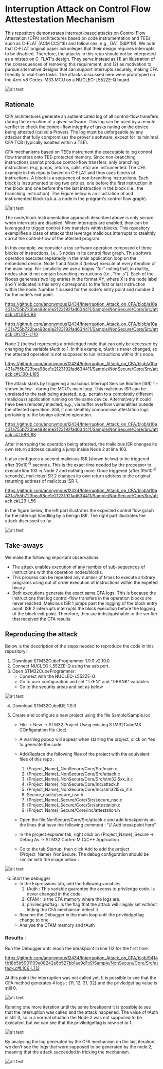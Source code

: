 # Interruption Attack on Control Flow Attestestation Mechanism

This repository demonstrates interrupt-based attacks on Control Flow Attestation (CFA) architectures based on code instrumentation and TEEs, such as C-FLAT (ACM CCS'16) and follow ons, e.g., OAT (S&P'19).
We note that C-FLAT original paper acknoleges that their design requires interrupts to be disabled.
Therefore, the attacks in this repo should not be interpreted as a mistep on C-FLAT's design.
They serve instead as (1) an illustration of the consequences of removing this requirement; and (2) as motivation to pursue alternative designs that can support interrupts securely, making CFA friendly to real-time tasks.
The attacks discussed here were prototyped on the Arm-v8 Cortex-M33 MCU on a NUCLEO-L552ZE-Q board.

![alt text](imgs/nucle_l552ze-q2.jpg )

## Rationale

CFA architectures generate an authenticated log of all control-flow transfers during the execution of a given software.
This log can be used by a remote verifier to check the control-flow integrity of tasks runing on the device being attested (called a Prover).
The log must be unforgeable by any attacker that fully compromises the prover's software, except for its minimal CFA TCB (typically isoalted within a TEE).

CFA mechanisms based on TEEs instrument the executable to log control flow transfers onto TEE-protected memory.
Since non-branching instructions cannot produce control-flow transfers, only branching instructions (e.g, jumps, returns, calls, etc) are instrumented.
The CFA example in this repo is based on C-FLAT and thus uses blocks of instructions. A block is a sequence of non-branching instructions.
Each block is instrumented to log two entries, one before the first instruction in the block and one before the the last instruction in the block (i.e., the branching instruction).
The Figure below is an illustration of and instrumented block (a.k.a. a node in the program's control flow graph).

![alt text](imgs/cfanode.jpg)

The node/block instrumentation approach described above is only secure when interrupts are disabled.
When interrupts are enabled, they can be leveraged to trigger control-flow transfers within blocks.
This repository exemplifies a class of attacks that leverage malicious interrupts to stealthly corrut the control-flow of the attested program.

In this example, we consider a toy software operation composed of three blocks of instructions, i.e., 3 nodes in its control flow graph.
This softwre operation executes repeatedly in the main application loop on the embedded device.
Node 1 and Node 3 (below) execute at every iteration of the main loop.
For simplicity we use a bogus "for" noting that, in reallity, nodes should not contain branching instructions (i.e., "for-s").
Each of the Nodes generates two log entries in the format XY, where X is the node label and Y indicated is this entry corresponds to the first or last instruction within the node.
Number 1 is used for the node's entry point and number 2 for the node's exit point.

https://github.com/anonymous12434/Interruption_Attack_on_CFA/blob/a10a431a755b723bea98ce1e2123192fad634411/Sample/NonSecure/Core/Src/attack.c#L95-L98

https://github.com/anonymous12434/Interruption_Attack_on_CFA/blob/a10a431a755b723bea98ce1e2123192fad634411/Sample/NonSecure/Core/Src/attack.c#L107-L110

Node 2 (below) represents a priviledged node that can only be accessed by changing the variable tAuth to 1. In this example, tAuth is never changed, so the attested operation is not supposed to run instructions within this node.

https://github.com/anonymous12434/Interruption_Attack_on_CFA/blob/a10a431a755b723bea98ce1e2123192fad634411/Sample/NonSecure/Core/Src/attack.c#L100-L105

The attack starts by triggering a malicious Interrupt Service Routine (ISR) 1 - shown below - during the MCU's main loop.
This malicious ISR can be unrelated to the task being attested, e.g., pertain to a completely different (malicious) application running on the same device.
Alternatively it could have been remotely injected, e.g., via buffer overflow vulneralities outside the attested operation.
Still, it can stealthly compromise attestation logs pertaining to the benign attested operation. 

https://github.com/anonymous12434/Interruption_Attack_on_CFA/blob/a10a431a755b723bea98ce1e2123192fad634411/Sample/NonSecure/Core/Src/attack.c#L58-L88

After interruping the operation being attested, the malicious ISR changes its own return address causing a jump inside Node 2 at line 103.

It also configures a second malicious ISR (shown below) to be triggered after 39x10<sup>-8</sup> seconds.
This is the exact time needed by the processor to execute line 103 in Node 2 and nothing more.
Once triggered (after 39x10<sup>-8</sup> seconds), malicious ISR 2 changes its own return address to the original returning address of malicious ISR 1.

https://github.com/anonymous12434/Interruption_Attack_on_CFA/blob/a10a431a755b723bea98ce1e2123192fad634411/Sample/NonSecure/Core/Src/attack.c#L29-L56

In the figure below, the left part illustrates the expected control flow graph for the interrupt handling by a benign ISR.
The right part illustrates the attack discussed so far.

![alt text](imgs/attack_Example.png )

## Take-aways

We make the following important observations:

- The attack enables execution of any number of sub-sequences of instructions with the operation nodes/blocks. 
- This process can be repeated any number of times to execute arbitrary programs using out of order execution of instructions within the expeted binary.  
- Both executions generate the exact same CFA logs. This is because the instructions that log control-flow transfers in the operation blocks are never reached.
Malicious ISR 1 jumps past the logging of the block entry point. ISR 2 interrupts interrupts the block execution before the logging of the block exit point. Therefore, they are indistiguishable to the verifier that received the CFA results.

## Reproducing the attack

Below is the description of the steps needed to reproduce the code in this repository:

1. Download STM32CubeProgrammer 1.9.0 v2.10.0
2. Connect NUCLEO-L552ZE-Q using the usb port.
3. Open STM32CubeProgrammer:
    *   Connect with the NUCLEO-L552ZE-Q
    *   Go to user configuration and set "TZEN" and "DBANK" variables
    *   Go to the security areas and set as below

![alt text](imgs/securityRegionsConf.png )

4. Download STM32CubeIDE 1.9.0
    
5. Create and configure a new project using the file Sample/Sample.ioc
    
    * File -> New -> STM32 Project Using existing STM32CubeMX COnfiguration file (.ioc)
    * A warning popup will appear when starting the project, click on Yes to generate the code. 
    * Add/Replace the following files of the project with the equivalent files of this repo :
        
        1. {Project_Name}_NonSecure/Core/Src/main.c
        2. {Project_Name}_NonSecure/Core/Src/attack.c
        3. {Project_Name}_NonSecure/Core/Src/stm32l5xx_it.c
        4. {Project_Name}_NonSecure/Core/Inc/attack.h
        5. {Project_Name}_NonSecure/Core/Inc/stm32l5xx_it.h
        6. Secure_nsclib/secure_nsc.h
        7. {Project_Name}_Secure/Core/Src/secure_nsc.c
        8. {Project_Name}_Secure/Core/Src/attestation.c
        9. {Project_Name}_Secure/Core/Inc/attestation.h

    * Open the file NonSecure/Core/Src/attack.c and add breakpoints on the lines that have the following comment : "// Add breakpoint here"
    * In the project explorer tab, right click on {Project_Name}_Secure -> Debug As -> STM32 Cortex-M C/C++ Application
    * Go to the tab Startup, then click Add to add the project {Project_Name}_NonSecure. The debug configuration should be similar with the image below :

![alt text](imgs/debugconf.png )

6. Start the debugger
    * In the Expressions tab, add the following variables
        1. tAuth : This variable guarantee the access to priviledge code. Is never changed in the code.
        2. CFAM : Is the CFA memory where the logs are.
        3. priviledgedflag : Is the flag that the attack will illegaly set without letting the CFA mechanism detect it 
    * Resume the Debugger in the main loop until the priviledgeflag change to one
    * Analyse the CFAM memory and tAuth 


### Results :

Run the Debugger until reach the breakpoint in line 112 for the first time.

https://github.com/anonymous12434/Interruption_Attack_on_CFA/blob/9414fb18b5b5931109e08242a6b527bb1ae9d1b9/Sample/NonSecure/Core/Src/attack.c#L106-L112

At this point the interruption was not called yet. It is possible to see that the CFA method generates 4 logs : {11, 12, 31, 32} and the privledgeflag value is still 0.

![alt text](imgs/beforeAttack.png )


Running one more iteration until the same breakpoint it is possible to see that the interruption was called and the attack happened. The value of tAuth is still 0, so in a normal situation the Node 2 was not supposed to be executed, but we can see that the priviledgeflag is now set to 1.

![alt text](imgs/afterAttack.png )

By analysing the log generated by the CFA mechanism on the last iteration, we don't see the logs that were supposed to be generated by the node 2, meaning that the attack succeeded in tricking the mechanism.

![alt text](imgs/attackLog.png )
